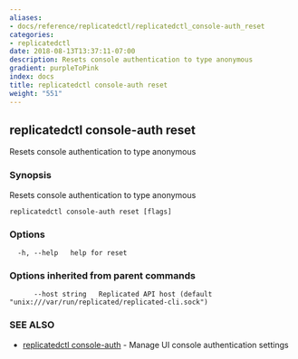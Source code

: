 ```yaml
---
aliases:
- docs/reference/replicatedctl/replicatedctl_console-auth_reset
categories:
- replicatedctl
date: 2018-08-13T13:37:11-07:00
description: Resets console authentication to type anonymous
gradient: purpleToPink
index: docs
title: replicatedctl console-auth reset
weight: "551"
---
```


## replicatedctl console-auth reset

Resets console authentication to type anonymous

### Synopsis

Resets console authentication to type anonymous

```
replicatedctl console-auth reset [flags]
```

### Options

```
  -h, --help   help for reset
```

### Options inherited from parent commands

```
      --host string   Replicated API host (default "unix:///var/run/replicated/replicated-cli.sock")
```

### SEE ALSO

* [replicatedctl console-auth](/api/replicatedctl/replicatedctl_console-auth/)	 - Manage UI console authentication settings

